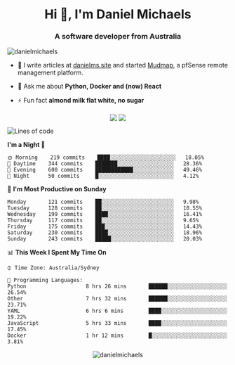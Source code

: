 <h1 align="center">Hi 👋, I'm Daniel Michaels</h1>
<h3 align="center">A software developer from Australia</h3>
<p align="left"> <img src="https://komarev.com/ghpvc/?username=danielmichaels" alt="danielmichaels" /> </p>

- 📝 I write articles at [danielms.site](https://danielms.site) and started [Mudmap](https://mudmap.io?ref=danielmichaels), a pfSense remote management platform.

- 💬 Ask me about **Python, Docker and (now) React**

- ⚡ Fun fact **almond milk flat white, no sugar**

<p align="center">
<a href="https://twitter.com/dansult" target="_blank"><img align="center" src="https://img.shields.io/badge/twitter-%231DA1F2.svg?&style=for-the-badge&logo=twitter&logoColor=white"></a>
<a href="https://linkedin.com/in/daniel-michaels" target="_blank"><img align="center" src="https://img.shields.io/badge/linkedin-%230077B5.svg?&style=for-the-badge&logo=linkedin&logoColor=white"></a>
</p>

<!--START_SECTION:waka-->
![Lines of code](https://img.shields.io/badge/From%20Hello%20World%20I%27ve%20Written-399917%20lines%20of%20code-blue)

**I'm a Night 🦉** 

```text
🌞 Morning    219 commits    ████░░░░░░░░░░░░░░░░░░░░░   18.05% 
🌆 Daytime    344 commits    ███████░░░░░░░░░░░░░░░░░░   28.36% 
🌃 Evening    600 commits    ████████████░░░░░░░░░░░░░   49.46% 
🌙 Night      50 commits     █░░░░░░░░░░░░░░░░░░░░░░░░   4.12%

```
📅 **I'm Most Productive on Sunday** 

```text
Monday       121 commits    ██░░░░░░░░░░░░░░░░░░░░░░░   9.98% 
Tuesday      128 commits    ██░░░░░░░░░░░░░░░░░░░░░░░   10.55% 
Wednesday    199 commits    ████░░░░░░░░░░░░░░░░░░░░░   16.41% 
Thursday     117 commits    ██░░░░░░░░░░░░░░░░░░░░░░░   9.65% 
Friday       175 commits    ███░░░░░░░░░░░░░░░░░░░░░░   14.43% 
Saturday     230 commits    ████░░░░░░░░░░░░░░░░░░░░░   18.96% 
Sunday       243 commits    █████░░░░░░░░░░░░░░░░░░░░   20.03%

```


📊 **This Week I Spent My Time On** 

```text
⌚︎ Time Zone: Australia/Sydney

💬 Programming Languages: 
Python                   8 hrs 26 mins       ██████░░░░░░░░░░░░░░░░░░░   26.54% 
Other                    7 hrs 32 mins       ██████░░░░░░░░░░░░░░░░░░░   23.71% 
YAML                     6 hrs 6 mins        ████░░░░░░░░░░░░░░░░░░░░░   19.22% 
JavaScript               5 hrs 33 mins       ████░░░░░░░░░░░░░░░░░░░░░   17.45% 
Docker                   1 hr 12 mins        █░░░░░░░░░░░░░░░░░░░░░░░░   3.81%

```


<!--END_SECTION:waka-->

<p align="center"> <img src="https://github-readme-stats.vercel.app/api?username=danielmichaels&show_icons=true" alt="danielmichaels" /> </p>

